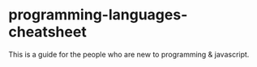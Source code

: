 # programming-languages-cheatsheet

This is a guide for the people who are new to programming & javascript.
